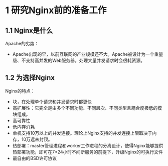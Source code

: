 # 1 研究Nginx前的准备工作

## 1.1 Nginx是什么

Apache的劣势：

- Apache出现的早，以前互联网的产业规模还不大。Apache被设计为一个重量级、不支持高并发的Web服务器。处理大量并发请求时会很耗资源。

## 1.2 为选择Nginx

Nginx的特点：

- 块，在处理单个请求和并发请求时都更快
- 高扩展性：它完全是由多个不同功能、不同层次、不同类型且耦合度极低的模块组成。
- 高可靠性
- 低内存消耗
- 单机支持10万以上的并发连接。理论上Nginx支持的并发连接上限取决于内存，10万远未封顶。
- 热部署：master管理进程和worker工作进程的分离设计，使得Nginx能够提供热部署功能，即可在7*24小时不间断服务的前提下，升级Nginx的可执行文件
- 最自由的BSD许可协议


